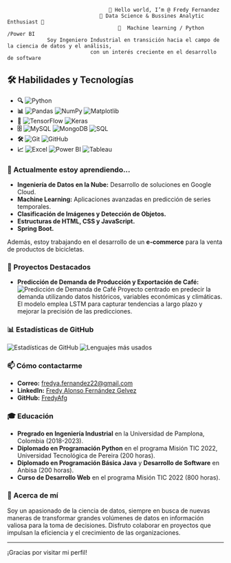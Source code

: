 
                                     👋 Hello world, I’m @ Fredy Fernandez
                                  👀 Data Science & Bussines Analytic Enthusiast 🚀 
                                        🧠  Machine learning / Python /Power BI
                 Soy Ingeniero Industrial en transición hacia el campo de la ciencia de datos y el análisis, 
                               con un interés creciente en el desarrollo de software
  



## 🛠️ Habilidades y Tecnologías

- **🔍** ![Python](https://img.shields.io/badge/-Python-blue?style=for-the-badge&logo=python&logoColor=white)
- **📊** ![Pandas](https://img.shields.io/badge/-Pandas-%23150458.svg?style=for-the-badge&logo=pandas&logoColor=white) ![NumPy](https://img.shields.io/badge/-NumPy-%23013243.svg?style=for-the-badge&logo=numpy&logoColor=white) ![Matplotlib](https://img.shields.io/badge/-Matplotlib-%230C55A5.svg?style=for-the-badge&logo=matplotlib&logoColor=white)
- **🔬** ![TensorFlow](https://img.shields.io/badge/-TensorFlow-%23FF6F00.svg?style=for-the-badge&logo=tensorflow&logoColor=white) ![Keras](https://img.shields.io/badge/-Keras-%23D00000.svg?style=for-the-badge&logo=keras&logoColor=white)
- **🗄️** ![MySQL](https://img.shields.io/badge/-MySQL-%234479A1.svg?style=for-the-badge&logo=mysql&logoColor=white) ![MongoDB](https://img.shields.io/badge/-MongoDB-%2347A248.svg?style=for-the-badge&logo=mongodb&logoColor=white) ![SQL](https://img.shields.io/badge/-SQL-%23F7E2B1.svg?style=for-the-badge&logo=sql&logoColor=black)
- **🛠️** ![Git](https://img.shields.io/badge/-Git-%23F05032.svg?style=for-the-badge&logo=git&logoColor=white) ![GitHub](https://img.shields.io/badge/-GitHub-%23181717.svg?style=for-the-badge&logo=github&logoColor=white)
- **📈** ![Excel](https://img.shields.io/badge/-Excel-%234C9C2A.svg?style=for-the-badge&logo=microsoft-excel&logoColor=white) ![Power BI](https://img.shields.io/badge/-Power%20BI-%23F2C811.svg?style=for-the-badge&logo=power-bi&logoColor=black) ![Tableau](https://img.shields.io/badge/-Tableau-%2329A3F5.svg?style=for-the-badge&logo=tableau&logoColor=white)

### 🌱 Actualmente estoy aprendiendo...
- **Ingeniería de Datos en la Nube:** Desarrollo de soluciones en Google Cloud.
- **Machine Learning:** Aplicaciones avanzadas en predicción de series temporales.
- **Clasificación de Imágenes y Detección de Objetos.**
- **Estructuras de HTML, CSS y JavaScript.**
- **Spring Boot.**

Además, estoy trabajando en el desarrollo de un **e-commerce** para la venta de productos de bicicletas.



### 🚀 Proyectos Destacados
- **Predicción de Demanda de Producción y Exportación de Café:** 
  ![Predicción de Demanda de Café](https://drive.google.com/file/d/1xdqaoX9lhgPLvdsOpMZwTX-UPLSONxX2/view?usp=sharing)
  Proyecto centrado en predecir la demanda utilizando datos históricos, variables económicas y climáticas. El modelo emplea LSTM para capturar tendencias a largo plazo y mejorar la precisión de las predicciones.

### 📊 Estadísticas de GitHub

![Estadísticas de GitHub](https://github-readme-stats.vercel.app/api?username=FredyAfg&show_icons=true&theme=radical)
![Lenguajes más usados](https://github-readme-stats.vercel.app/api/top-langs/?username=FredyAfg&layout=compact&theme=radical)

### 📫 Cómo contactarme
- **Correo:** [fredya.fernandez22@gmail.com](mailto:fredya.fernandez22@gmail.com)
- **LinkedIn:** [Fredy Alonso Fernández Gelvez](https://www.linkedin.com/in/fredy-alonso-fernandez-gelvez-b84b28b7/)
- **GitHub:** [FredyAfg](https://github.com/FredyAfg)

### 🎓 Educación
- **Pregrado en Ingeniería Industrial** en la Universidad de Pamplona, Colombia (2018-2023).
- **Diplomado en Programación Python** en el programa Misión TIC 2022, Universidad Tecnológica de Pereira (200 horas).
- **Diplomado en Programación Básica Java** y **Desarrollo de Software** en Anbisa (200 horas).
- **Curso de Desarrollo Web** en el programa Misión TIC 2022 (800 horas).

### 🌟 Acerca de mí
Soy un apasionado de la ciencia de datos, siempre en busca de nuevas maneras de transformar grandes volúmenes de datos en información valiosa para la toma de decisiones. Disfruto colaborar en proyectos que impulsan la eficiencia y el crecimiento de las organizaciones.

---

¡Gracias por visitar mi perfil!


